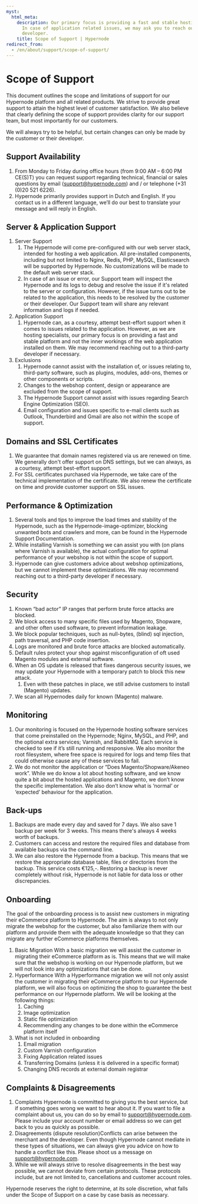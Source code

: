 ```yaml
---
myst:
  html_meta:
    description: Our primary focus is providing a fast and stable hosting platform.
      In case of application related issues, we may ask you to reach out a third-party
      developer.
    title: Scope of Support | Hypernode
redirect_from:
  - /en/about/support/scope-of-support/
---
```


# Scope of Support

This document outlines the scope and limitations of support for our Hypernode platform and all related products. We strive to provide great support to attain the highest level of customer satisfaction. We also believe that clearly defining the scope of support provides clarity for our support team, but most importantly for our customers.

We will always try to be helpful, but certain changes can only be made by the customer or their developer.

## Support Availability

1. From Monday to Friday during office hours (from 9:00 AM – 6:00 PM CE(S)T) you can request support regarding technical, financial or sales questions by email (support@hypernode.com) and / or telephone (+31 (0)20 521 6226).
1. Hypernode primarily provides support in Dutch and English. If you contact us in a different language, we’ll do our best to translate your message and will reply in English.

## Server & Application Support

1. Server Support
   1. The Hypernode will come pre-configured with our web server stack, intended for hosting a web application. All pre-installed components, including but not limited to Nginx, Redis, PHP, MySQL, Elasticsearch will be supported by Hypernode. No customizations will be made to the default web server stack.
   1. In case of an issue or error, our Support team will inspect the Hypernode and its logs to debug and resolve the issue if it's related to the server or configuration. However, if the issue turns out to be related to the application, this needs to be resolved by the customer or their developer. Our Support team will share any relevant information and logs if needed.
1. Application Support
   1. Hypernode can, as a courtesy, attempt best-effort support when it comes to issues related to the application. However, as we are hosting specialists, our primary focus is on providing a fast and stable platform and not the inner workings of the web application installed on them. We may recommend reaching out to a third-party developer if necessary.
1. Exclusions
   1. Hypernode cannot assist with the installation of, or issues relating to, third-party software, such as plugins, modules, add-ons, themes or other components or scripts.
   1. Changes to the webshop content, design or appearance are excluded from the scope of support.
   1. The Hypernode Support cannot assist with issues regarding Search Engine Optimization (SEO).
   1. Email configuration and issues specific to e-mail clients such as Outlook, Thunderbird and Gmail are also not within the scope of support.

## Domains and SSL Certificates

1. We guarantee that domain names registered via us are renewed on time. We generally don't offer support on DNS settings, but we can always, as a courtesy, attempt best-effort support.
1. For SSL certificates purchased via Hypernode, we take care of the technical implementation of the certificate. We also renew the certificate on time and provide customer support on SSL issues.

## Performance & Optimization

1. Several tools and tips to improve the load times and stability of the Hypernode, such as the Hypernode-image-optimizer, blocking unwanted bots and crawlers and more, can be found in the Hypernode Support Documentation.
1. While installing Varnish is something we can assist you with (on plans where Varnish is available), the actual configuration for optimal performance of your webshop is not within the scope of support.
1. Hypernode can give customers advice about webshop optimizations, but we cannot implement these optimizations. We may recommend reaching out to a third-party developer if necessary.

## Security

1. Known “bad actor” IP ranges that perform brute force attacks are blocked.
1. We block access to many specific files used by Magento, Shopware, and other often used software, to prevent information leakage.
1. We block popular techniques, such as null-bytes, (blind) sql injection, path traversal, and PHP code insertion.
1. Logs are monitored and brute force attacks are blocked automatically.
1. Default rules protect your shop against misconfiguration of oft used Magento modules and external software.
1. When an OS update is released that fixes dangerous security issues, we may update your Hypernode with a temporary patch to block this new attack.
   1. Even with these patches in place, we still advise customers to install (Magento) updates.
1. We scan all Hypernodes daily for known (Magento) malware.

## Monitoring

1. Our monitoring is focused on the Hypernode hosting software services that come preinstalled on the Hypernode; Nginx, MySQL, and PHP, and the optional extra services; Varnish, and RabbitMQ. Each service is checked to see if it’s still running and responsive. We also monitor the root filesystem, where free space is required for logs and temp files that could otherwise cause any of these services to fail.
1. We do not monitor the application or “Does Magento/Shopware/Akeneo work”. While we do know a lot about hosting software, and we know quite a bit about the hosted applications and Magento, we don’t know the specific implementation. We also don’t know what is ‘normal’ or ‘expected’ behaviour for the application.

## Back-ups

1. Backups are made every day and saved for 7 days. We also save 1 backup per week for 3 weeks. This means there's always 4 weeks worth of backups.
1. Customers can access and restore the required files and database from available backups via the command line.
1. We can also restore the Hypernode from a backup. This means that we restore the appropriate database table, files or directories from the backup. This service costs €125,-. Restoring a backup is never completely without risk, Hypernode is not liable for data loss or other discrepancies.

## Onboarding

The goal of the onboarding process is to assist new customers in migrating their eCommerce platform to Hypernode. The aim is always to not only migrate the webshop for the customer, but also familiarize them with our platform and provide them with the adequate knowledge so that they can migrate any further eCommerce platforms themselves.

1. Basic Migration
   With a basic migration we will assist the customer in migrating their eCommerce platform as is. This means that we will make sure that the webshop is working on our Hypernode platform, but we will not look into any optimizations that can be done.
1. Hyperformance
   With a Hyperformance migration we will not only assist the customer in migrating their eCommerce platform to our Hypernode platform, we will also focus on optimizing the shop to guarantee the best performance on our Hypernode platform. We will be looking at the following things:
   1. Caching
   1. Image optimization
   1. Static file optimization
   1. Recommending any changes to be done within the eCommerce platform itself
1. What is not included in onboarding
   1. Email migration
   1. Custom Varnish configuration
   1. Fixing Application related issues
   1. Transferring Domains (unless it is delivered in a specific format)
   1. Changing DNS records at external domain registrar

## Complaints & Disagreements

1. Complaints
   Hypernode is committed to giving you the best service, but if something goes wrong we want to hear about it. If you want to file a complaint about us, you can do so by email to support@hypernode.com. Please include your account number or email address so we can get back to you as quickly as possible.
1. Disagreements (dispute resolution)Conflicts can arise between the merchant and the developer. Even though Hypernode cannot mediate in these types of situations, we can always give you advice on how to handle a conflict like this. Please shoot us a message on support@hypernode.com.
1. While we will always strive to resolve disagreements in the best way possible, we cannot deviate from certain protocols. These protocols include, but are not limited to, cancellations and customer account roles.

Hypernode reserves the right to determine, at its sole discretion, what falls under the Scope of Support on a case by case basis as necessary.
